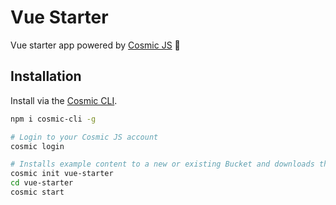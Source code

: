 # Vue Starter
Vue starter app powered by [Cosmic JS](https://cosmicjs.com) 🚀

## Installation
Install via the [Cosmic CLI](https://github.com/cosmicjs/cosmic-cli).
```bash
npm i cosmic-cli -g

# Login to your Cosmic JS account
cosmic login

# Installs example content to a new or existing Bucket and downloads the app locally
cosmic init vue-starter
cd vue-starter
cosmic start
```
